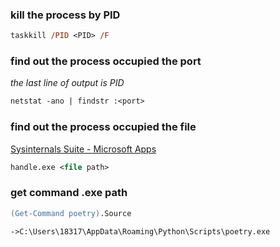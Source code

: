 ### **kill** the process by PID

```ps
taskkill /PID <PID> /F
```

### find out the process occupied the **port**

_the last line of output is PID_

```ps
netstat -ano | findstr :<port>
```

### find out the process occupied the **file**

[Sysinternals Suite - Microsoft Apps](https://www.microsoft.com/store/productId/9P7KNL5RWT25?ocid=pdpshare)

```ps
handle.exe <file path>
```

### get command .exe path

```ps
(Get-Command poetry).Source
```

`->C:\Users\18317\AppData\Roaming\Python\Scripts\poetry.exe`
